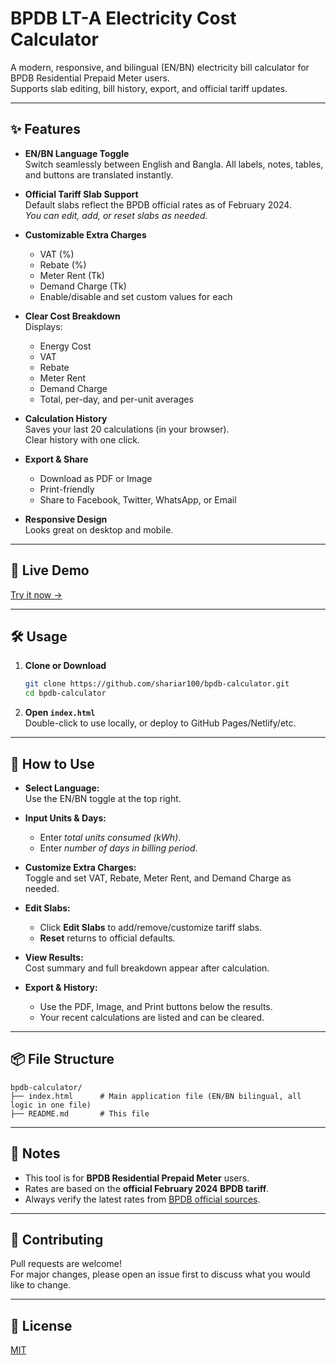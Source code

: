 # BPDB LT-A Electricity Cost Calculator

A modern, responsive, and bilingual (EN/BN) electricity bill calculator for BPDB Residential Prepaid Meter users.  
Supports slab editing, bill history, export, and official tariff updates.

---

## ✨ Features

- **EN/BN Language Toggle**  
  Switch seamlessly between English and Bangla. All labels, notes, tables, and buttons are translated instantly.

- **Official Tariff Slab Support**  
  Default slabs reflect the BPDB official rates as of February 2024.  
  _You can edit, add, or reset slabs as needed._

- **Customizable Extra Charges**  
  - VAT (%)
  - Rebate (%)
  - Meter Rent (Tk)
  - Demand Charge (Tk)
  - Enable/disable and set custom values for each

- **Clear Cost Breakdown**  
  Displays:  
  - Energy Cost
  - VAT
  - Rebate
  - Meter Rent
  - Demand Charge
  - Total, per-day, and per-unit averages

- **Calculation History**  
  Saves your last 20 calculations (in your browser).  
  Clear history with one click.

- **Export & Share**  
  - Download as PDF or Image
  - Print-friendly
  - Share to Facebook, Twitter, WhatsApp, or Email

- **Responsive Design**  
  Looks great on desktop and mobile.

---

## 🚀 Live Demo

[Try it now &rarr;](https://shariar100.github.io/bpdb-calculator/)

---

## 🛠 Usage

1. **Clone or Download**
    ```sh
    git clone https://github.com/shariar100/bpdb-calculator.git
    cd bpdb-calculator
    ```

2. **Open `index.html`**  
   Double-click to use locally, or deploy to GitHub Pages/Netlify/etc.

---

## 📝 How to Use

- **Select Language:**  
  Use the EN/BN toggle at the top right.

- **Input Units & Days:**  
  - Enter _total units consumed (kWh)_.
  - Enter _number of days in billing period_.

- **Customize Extra Charges:**  
  Toggle and set VAT, Rebate, Meter Rent, and Demand Charge as needed.

- **Edit Slabs:**  
  - Click **Edit Slabs** to add/remove/customize tariff slabs.
  - **Reset** returns to official defaults.

- **View Results:**  
  Cost summary and full breakdown appear after calculation.

- **Export & History:**  
  - Use the PDF, Image, and Print buttons below the results.
  - Your recent calculations are listed and can be cleared.

---

## 📦 File Structure

```
bpdb-calculator/
├── index.html      # Main application file (EN/BN bilingual, all logic in one file)
├── README.md       # This file
```

---

## 📣 Notes

- This tool is for **BPDB Residential Prepaid Meter** users.
- Rates are based on the **official February 2024 BPDB tariff**.
- Always verify the latest rates from [BPDB official sources](https://bpdb.gov.bd/).

---

## 🤝 Contributing

Pull requests are welcome!  
For major changes, please open an issue first to discuss what you would like to change.

---

## 📄 License

[MIT](LICENSE)